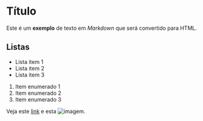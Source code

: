 
# Título

Este é um **exemplo** de texto em *Markdown* que será convertido para HTML.

## Listas 

- Lista item 1
- Lista item 2
- Lista item 3

1. Item enumerado 1
2. Item enumerado 2
3. Item enumerado 3

Veja este [link](https://www.example.com) e esta ![imagem](https://www.example.com/imagem.jpg).
